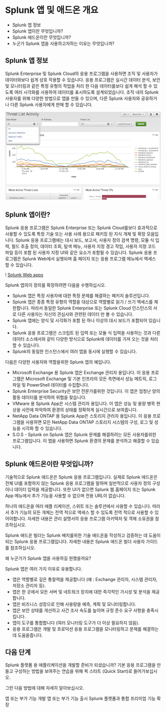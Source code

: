 # Splunk 앱 및 애드온 개요

- Splunk 앱 정보
- Splunk 앱이란 무엇입니까?
- Splunk 애드온이란 무엇입니까?
- 누군가 Splunk 앱을 사용하고자하는 이유는 무엇입니까?

## Splunk 앱 정보

Splunk Enterprise 및 Splunk Cloud의 응용 프로그램을 사용하면 조직 및 사용자가 데이터와보다 쉽게 ​​상호 작용할 수 있습니다. 응용 프로그램은 실시간 데이터 분석, 보안 및 모니터링과 같은 특정 유형의 작업을 처리 한 다음 데이터를보다 쉽게 ​​해석 할 수 있도록 여러 시각화를 사용하여 데이터를 표시하도록 설계되었습니다. 조직 내의 Splunk 사용자를 위해 다양한 방법으로 앱을 만들 수 있으며, 다른 Splunk 사용자와 공유하거나 다른 Splunk 사용자에게 판매 할 수 있습니다.

![Splunk Enterprise Security](./images/a54adeaa-69fb-11e3-a5ed-005056ad5c72.png)

## Splunk 앱이란?

Splunk 응용 프로그램은 Splunk Enterprise 또는 Splunk Cloud를보다 효과적으로 사용할 수 있도록 특정 기술 또는 사용 사례 용으로 패키징 된 지식 개체 및 확장 모음입니다. Splunk 응용 프로그램에는 대시 보드, 보고서, 사용자 정의 검색 명령, 모듈 식 입력, 필드 추출 정의, 데이터 조회, 탐색 메뉴, 사용자 지정 경고 작업, 사용자 지정 코드 파일 등이 포함 된 사용자 지정 UI와 같은 요소가 포함될 수 있습니다. Splunk 응용 프로그램은 Splunk Web에서 실행되며 홈 페이지 또는 응용 프로그램 메뉴에서 액세스 할 수 있습니다.

! [Splunk Web apps](./images/SWF_SplunkHome.jpg)

Splunk 앱의이 정의를 확장하려면 다음을 수행하십시오.

- Splunk 앱은 특정 사용자에 대한 특정 문제를 해결하는 패키지 솔루션입니다.
- Splunk 앱은 종종 특정 유형의 역할을 대상으로 역할별로 읽기 / 쓰기 액세스를 제한합니다. 따라서 동일한 Splunk Enterprise 또는 Splunk Cloud 인스턴스의 서로 다른 사용자는 자신의 관심사와 관련된 데이터 만 볼 수 있습니다.
- Splunk 앱에는 양식 및 시각화가 포함 된 하나 이상의 대시 보드가 포함되어 있습니다.
- Splunk 응용 프로그램은 스크립트 된 입력 또는 모듈 식 입력을 사용하는 것과 다른 데이터 소스에서와 같이 다양한 방식으로 Splunk에 데이터를 가져 오는 것을 처리 할 수 ​​있습니다.
- Splunk의 동일한 인스턴스에서 여러 앱을 동시에 실행할 수 있습니다.

다음은 다양한 사용자와 역할을위한 Splunk 앱의 예입니다.

- Microsoft Exchange 용 Splunk 앱은 Exchange 관리자 용입니다. 이 응용 프로그램은 Microsoft Exchange 및 기본 인프라의 모든 측면에서 성능 메트릭, 로그 파일 및 PowerShell 데이터를 수집합니다.
- Splunk Enterprise Security은 보안 전문가를위한 것입니다. 이 앱은 엄청난 양의 활동 데이터를 분석하여 위협을 찾습니다.
- VMware 용 Splunk App은 시스템 관리자 용입니다. 이 앱은 성능 및 용량 병목 현상을 사전에 파악하여 환경의 상태를 정확하게 실시간으로 보여줍니다.
- NetApp Data ONTAP 용 Splunk App은 스토리지 관리자 용입니다. 이 응용 프로그램을 사용하면 모든 NetApp Data ONTAP 스토리지 시스템의 구성, 로그 및 성능을 시각화 할 수 있습니다.
- S.O.S - Splunk on Splunk 앱은 Splunk 문제를 해결하려는 모든 사용자를위한 프로그램입니다. 이 앱을 사용하면 Splunk 환경의 문제를 분석하고 해결할 수 있습니다.

## Splunk 애드온이란 무엇입니까?

기술적으로 Splunk 애드온은 Splunk 응용 프로그램입니다. 실제로 Splunk 애드온은 전체 UI를 포함하지 않는 Splunk 응용 프로그램을 말하며 일반적으로 사용자 정의 구성이나 데이터 입력을 제공합니다. 또한 UI가 없으면 Splunk 웹 홈페이지 또는 Splunk App 메뉴에서 추가 기능을 사용할 수 없으며 전용 URL이 없습니다.

하나의 애드온을 여러 애플 리케이션, 스위트 또는 솔루션에서 사용할 수 있습니다. 따라서 추가 기능의 모든 개체는 전역 적으로 액세스 할 수 있도록 전역 적으로 사용할 수 있어야합니다. 자세한 내용은 관리 설명서의 응용 프로그램 아키텍처 및 객체 소유권을 참조하십시오.

Splunk 애드온 빌더는 Splunk 배치를위한 기술 애드온을 작성하고 검증하는 데 도움이되는 Splunk 응용 프로그램입니다. 자세한 내용은 Splunk 애드온 빌더 사용자 가이드를 참조하십시오.

왜 누군가가 Splunk 앱을 사용하길 원했을까요?

Splunk 앱은 여러 가지 이유로 유용합니다.

- 앱은 역할별로 깊은 통찰력을 제공합니다 (예 : Exchange 관리자, 시스템 관리자, 저장소 관리자 등).
- 앱은 한 곳에서 모든 서버 및 네트워크 장치에 대한 즉각적인 가시성 및 분석을 제공합니다.
- 앱은 비즈니스 성장으로 인해 사용량을 예측, 계획 및 모니터링합니다.
- 앱은 보안 상태를 개선하고 사건 조사 속도를 높이며 규정 준수 요구 사항을 충족시킵니다.
- 앱이 도구를 통합합니다 (여러 모니터링 도구가 더 이상 필요하지 않음).
- 응용 프로그램은 개발 및 프로덕션 응용 프로그램을 모니터링하고 문제를 해결하는 데 도움을줍니다.

## 다음 단계

Splunk 플랫폼 용 애플리케이션을 개발할 준비가 되셨습니까? 기본 응용 프로그램을 만들고 구성하는 방법을 보여주는 연습을 위해 퀵 스타트 (Quick Start)로 들어가보십시오.

그런 다음 방법에 대해 자세히 알아보십시오.

앱 또는 부가 기능 개발
앱 또는 부가 기능 출시
Splunk 플랫폼과 통합
프리미엄 기능 확장